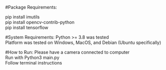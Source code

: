 #Package Requirements:

pip install imutils  
pip install opencv-contrib-python  
pip install tensorflow  

#System Requirements:
Python >= 3.8 was tested  
Platform was tested on Windows, MacOS, and Debian (Ubuntu specifically)

#How to Run:
Please have a camera connected to computer  
Run with Python3 main.py  
Follow terminal instructions  